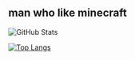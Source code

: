 ## man who like minecraft

![GitHub Stats](https://github-readme-stats.vercel.app/api?username=realrainbuu&theme=shades-of-purple&show_icons=true)

[![Top Langs](https://github-readme-stats.vercel.app/api/top-langs/?username=realrainbuu&layout=compact)](https://github.com/anuraghazra/github-readme-stats)
